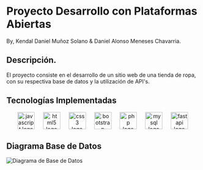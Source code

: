 # Proyecto Desarrollo con Plataformas Abiertas
By, Kendal Daniel Muñoz Solano & Daniel Alonso Meneses Chavarria.

## Descripción.
El proyecto consiste en el desarrollo de un sitio web de una tienda de ropa, con su respectiva base de datos y la utilización de API's.

## Tecnologías Implementadas

<div align="center">
  <img src="https://cdn.jsdelivr.net/gh/devicons/devicon/icons/javascript/javascript-original.svg" height="45" alt="javascript logo"  />
  <img width="14" />
  <img src="https://cdn.jsdelivr.net/gh/devicons/devicon/icons/html5/html5-plain-wordmark.svg" height="45" alt="html5 logo"  />
  <img width="14" />
  <img src="https://cdn.jsdelivr.net/gh/devicons/devicon/icons/css3/css3-plain-wordmark.svg" height="45" alt="css3 logo"  />
  <img width="14" />
  <img src="https://cdn.jsdelivr.net/gh/devicons/devicon/icons/bootstrap/bootstrap-original-wordmark.svg" height="45" alt="bootstrap logo"  />
  <img width="14" />
  <img src="https://skillicons.dev/icons?i=php" height="45" alt="php logo"  />
  <img width="14" />
  <img src="https://cdn.simpleicons.org/mysql/4479A1" height="45" alt="mysql logo"  />
  <img width="14" />
  <img src="https://cdn.jsdelivr.net/gh/devicons/devicon/icons/fastapi/fastapi-original-wordmark.svg" height="45" alt="fastapi logo"  />
</div>


## Diagrama Base de Datos
![Diagrama de Base de Datos](Documentación/Diagramas/Entidad%20Relacion.png "Diagrama de la Base de Datos")

##
###
